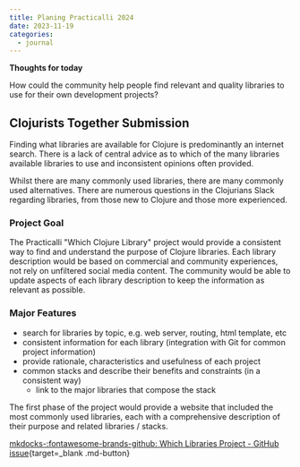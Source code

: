 ```yaml
---
title: Planing Practicalli 2024
date: 2023-11-19
categories:
  - journal
---
```


**Thoughts for today**
         
How could the community help people find relevant and quality libraries to use for their own development projects?


<!-- more -->

## Clojurists Together Submission

Finding what libraries are available for Clojure is predominantly an internet search. There is a lack of central advice as to which of the many libraries available libraries to use and inconsistent opinions often provided.

Whilst there are many commonly used libraries, there are many commonly used alternatives.  There are numerous questions in the Clojurians Slack regarding libraries, from those new to Clojure and those more experienced.

### Project Goal

The Practicalli "Which Clojure Library" project would provide a consistent way to find and understand the purpose of Clojure libraries.  Each library description would be based on commercial and community experiences, not rely on unfiltered social media content.  The community would be able to update aspects of each library description to keep the information as relevant as possible.

### Major Features

- search for libraries by topic, e.g. web server, routing, html template, etc
- consistent information for each library (integration with Git for common project information)
- provide rationale, characteristics and usefulness of each project
- common stacks and describe their benefits and constraints (in a consistent way)
  - link to the major libraries that compose the stack

The first phase of the project would provide a website that included the most commonly used libraries, each with a comprehensive description of their purpose and related libraries / stacks. 


[mkdocks-:fontawesome-brands-github: Which Libraries Project - GitHub issue](https://github.com/practicalli/which-clojure-library/issues/1){target=_blank .md-button} 

